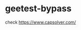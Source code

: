 # geetest-bypass
check https://www.capsolver.com/ 





















                            
